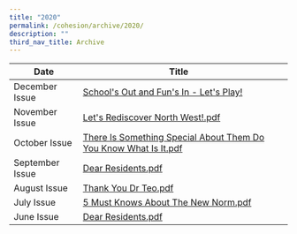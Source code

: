 ```yaml
---
title: "2020"
permalink: /cohesion/archive/2020/
description: ""
third_nav_title: Archive
---
```

| Date |Title |  |
| -------- | -------- | -------- |
| December Issue       |[School's Out and Fun's In - Let's Play!](https://go.gov.sg/cohesion-dec-2020)
| November Issue       |[Let's Rediscover North      West!.pdf](https://go.gov.sg/cohesion-nov-2020)
| October Issue       |[There Is Something Special About Them Do You Know What Is It.pdf](https://go.gov.sg/oct-cohesion-2020)
| September Issue       |[Dear Residents.pdf](https://go.gov.sg/sep-cohesion-2020)
| August Issue       |[Thank You Dr Teo.pdf](https://go.gov.sg/aug-cohesion-2020)
| July Issue       |[5 Must Knows About The New Norm.pdf](https://go.gov.sg/cohesion-jul-2020)
| June Issue       |[Dear Residents.pdf](https://go.gov.sg/jun-cohesion-2020)